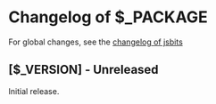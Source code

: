 # Changelog of $_PACKAGE

For global changes, see the [changelog of jsbits]($_HOMEPAGE/blob/master/CHANGELOG.md)

## \[$_VERSION] - Unreleased

Initial release.
